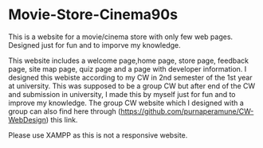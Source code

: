 # Movie-Store-Cinema90s
This is a website for a movie/cinema store with only few web pages. Designed just for fun and to imporve my knowledge.

This website includes a welcome page,home page, store page, feedback page, site map page, quiz page and a page with developer information.
I designed this webiste according to my CW in 2nd semester of the 1st year at university. This was supposed to be a group CW but after end of the CW and submission in university, I made this by myself just for fun and to improve my knowledge. 
The group CW website which I designed with a group can also find here through (https://github.com/purnaperamune/CW-WebDesign) this link. 

Please use XAMPP as this is not a responsive website.
